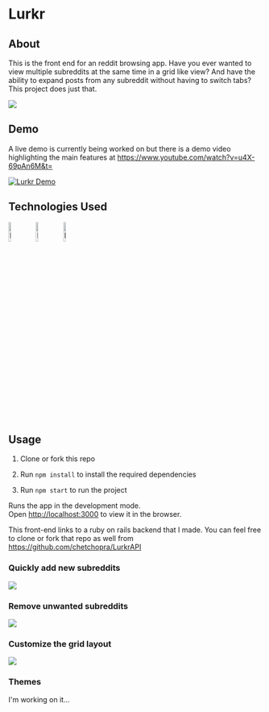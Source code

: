 # Lurkr

## About
This is the front end for an reddit browsing app. Have you ever wanted to view multiple subreddits at the same time in a grid like view? And have the ability to expand posts from any subreddit without having to switch tabs? This project does just that. 

<img src="https://media.giphy.com/media/W5Cyzp04jWojGq6iYj/giphy.gif"/>

## Demo
A live demo is currently being worked on but there is a demo video highlighting the main features at 
https://www.youtube.com/watch?v=u4X-69pAn6M&t=
 
[![Lurkr Demo](https://img.youtube.com/vi/u4X-69pAn6M/0.jpg)](https://www.youtube.com/watch?v=u4X-69pAn6M)


## Technologies Used

<div style="display: inline">
<img title="React" src="https://icons-for-free.com/iconfiles/png/512/design+development+facebook+framework+mobile+react+icon-1320165723839064798.png" height="10%" width="10%"/>

<img title="Material UI" src="https://material-ui.com/static/brand.png" height="10%" width="10%"/>

<img title="Reddit API" src="https://external-preview.redd.it/QJRqGgkUjhGSdu3vfpckrvg1UKzZOqX2BbglcLhjS70.png?auto=webp&s=c681ae9c9b5021d81b6c4e3a2830f09eff2368b5" height="10%" width="10%"/>
</div>



## Usage

1. Clone or fork this repo

2. Run `npm install` to install the required dependencies

3. Run `npm start` to run the project

Runs the app in the development mode.<br>
Open [http://localhost:3000](http://localhost:3000) to view it in the browser.

This front-end links to a ruby on rails backend that I made. You can feel free to clone or fork that repo as well from 
https://github.com/chetchopra/LurkrAPI

### Quickly add new subreddits

<img src="https://media.giphy.com/media/RLz3BLmegc2QN8ZeLq/giphy.gif"/>

### Remove unwanted subreddits

<img src="https://media.giphy.com/media/SAUP3cTrgYEWnLlEWU/giphy.gif"/>

### Customize the grid layout

<img src="https://media.giphy.com/media/h26jTKqfikFOtSYs8z/giphy.gif"/>

### Themes
I'm working on it...










